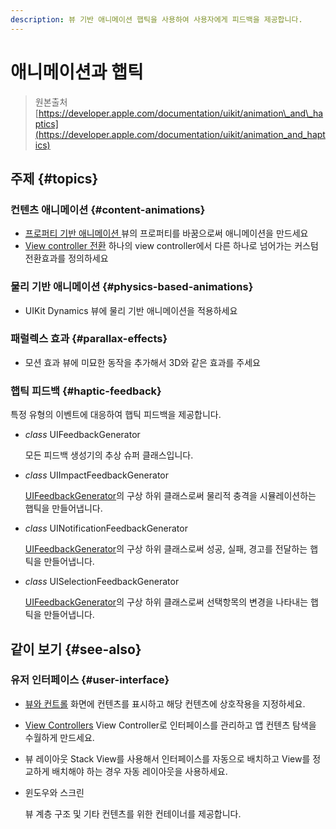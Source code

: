 ```yaml
---
description: 뷰 기반 애니메이션 햅틱을 사용하여 사용자에게 피드백을 제공합니다.
---
```


# 애니메이션과 햅틱

> 원본출처  
> [https://developer.apple.com/documentation/uikit/animation\_and\_haptics](https://developer.apple.com/documentation/uikit/animation_and_haptics)

## 주제 {#topics}

### 컨텐츠 애니메이션 {#content-animations}

* [프로퍼티 기반 애니메이션 ](property-based-animations/)뷰의 프로퍼티를 바꿈으로써 애니메이션을 만드세요
* [View controller 전환](view-controller.md) 하나의 view controller에서 다른 하나로 넘어가는 커스텀 전환효과를 정의하세요

### 물리 기반 애니메이션 {#physics-based-animations}

* UIKit Dynamics 뷰에 물리 기반 애니메이션을 적용하세요

### 패럴렉스 효과 {#parallax-effects}

* 모션 효과 뷰에 미묘한 동작을 추가해서 3D와 같은 효과를 주세요

### 햅틱 피드백 {#haptic-feedback}

특정 유형의 이벤트에 대응하여 햅틱 피드백을 제공합니다.

* _class_ UIFeedbackGenerator

  모든 피드백 생성기의 추상 슈퍼 클래스입니다.

* _class_ UIImpactFeedbackGenerator

  [UIFeedbackGenerator](../../../etc/not-found.md)의 구상 하위 클래스로써 물리적 충격을 시뮬레이션하는 햅틱을 만들어냅니다.

* _class_ UINotificationFeedbackGenerator

  [UIFeedbackGenerator](../../../etc/not-found.md)의 구상 하위 클래스로써 성공, 실패, 경고를 전달하는 햅틱을 만들어냅니다.

* _class_ UISelectionFeedbackGenerator

  [UIFeedbackGenerator](../../../etc/not-found.md)의 구상 하위 클래스로써 선택항목의 변경을 나타내는 햅틱을 만들어냅니다.

## 같이 보기 {#see-also}

### 유저 인터페이스 {#user-interface}

* [뷰와 컨트롤](../views_and_controls/) 화면에 컨텐츠를 표시하고 해당 컨텐츠에 상호작용을 지정하세요.
* [View Controllers](../view-controllers/) View Controller로 인터페이스를 관리하고 앱 컨텐츠 탐색을 수월하게 만드세요.
* 뷰 레이아웃 Stack View를 사용해서 인터페이스를 자동으로 배치하고 View를 정교하게 배치해야 하는 경우 자동 레이아웃을 사용하세요.
* 윈도우와 스크린

   뷰 계층 구조 및 기타 컨텐츠를 위한 컨테이너를 제공합니다.

